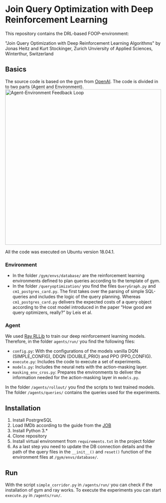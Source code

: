 # Join Query Optimization with Deep Reinforcement Learning
This repository contains the DRL-based FOOP-environment:

"Join Query Optimization with Deep Reinforcement Learning Algorithms" 
by Jonas Heitz and Kurt Stockinger, Zurich Unviersity of Applied Sciences, Winterthur, Switzerland

## Basics
The source code is based on the gym from [OpenAI]( https://github.com/openai/gym). The code is divided in to two parts (Agent and Environment).
<img src="https://miro.medium.com/max/1808/1*WOYVzYnF-rbdcgZU2Wt9Yw.png" alt="Agent-Environment Feedback Loop" width="500"/>

All the code was executed on Ubuntu version 18.04.1.

### Environment
* In the folder `/gym/envs/database/` are the reinforcement learning environments defined to plan queries according to the template of gym.
* In the folder `/queryoptimization/` you find the files `QueryGraph.py` and `cm1_postgres_card.py`. The first takes over the parsing of simple SQL-queries and includes the logic of the query planning. Whereas `cm1_postgres_card.py` delivers the expected costs of a query object according to the cost model introduced in the paper “How good are query optimizers, really?” by Leis et al.

### Agent
We used [Ray RLLib]( https://ray.readthedocs.io/en/latest/rllib.html) to train our deep reinforcement learning models. Therefore, in the folder `agents/run/` you find the following files:
* `config.py`: With the configurations of the models vanilla DQN (SIMPLE_CONFIG), DDQN (DOUBLE_PRIO) and PPO (PPO_CONFIG).
* `execute.py`: Includes the code to execute a set of experiments.
* `models.py`: Includes the neural nets with the action-masking layer.
* `masking_env_cros.py`: Prepares the environments to deliver the information needed for the action-masking layer in `models.py`.

In the folder `/agents/rollout/` you find the scripts to test trained models. The folder `/agents/queries/` contains the queries used for the experiments.

## Installation
1. Install PostrgreSQL
1. Load IMDb according to the guide from the [JOB](https://github.com/gregrahn/join-order-benchmark)
1. Install Python 3.*
1. Clone repository
1. Install virtual environment from `requirements.txt` in the project folder
1. As a last step you need to update the DB connection details and the path of the query files in the `__init__()` and `reset()` function of the environment files at `/gym/envs/database/`.

## Run
With the script `simple_corridor.py`  in  `/agents/run/` you can check if the installation of gym and ray works.
To execute the experiments you can start `execute.py`  in `/agents/run/`.
